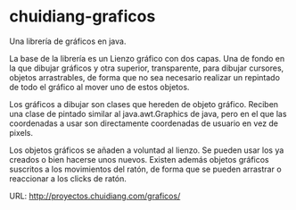 # chuidiang-graficos

Una librería de gráficos en java.

La base de la librería es un Lienzo gráfico con dos capas. Una de fondo en la que dibujar gráficos y otra superior, transparente, para dibujar cursores, objetos arrastrables, de forma que no sea necesario realizar un repintado de todo el gráfico al mover uno de estos objetos.

Los gráficos a dibujar son clases que hereden de objeto gráfico. Reciben una clase de pintado similar al java.awt.Graphics de java, pero en el que las coordenadas a usar son directamente coordenadas de usuario en vez de pixels.

Los objetos gráficos se añaden a voluntad al lienzo. Se pueden usar los ya creados o bien hacerse unos nuevos. Existen además objetos gráficos suscritos a los movimientos del ratón, de forma que se pueden arrastrar o reaccionar a los clicks de ratón.

URL: http://proyectos.chuidiang.com/graficos/
